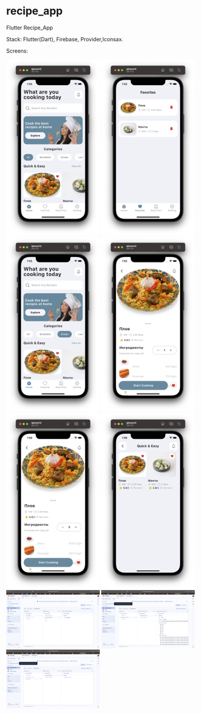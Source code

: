 # recipe_app

Flutter Recipe_App

Stack: Flutter(Dart), Firebase, Provider,Iconsax.


Screens:

<p float="left">
  <img src="1.png" width="250" /> 
  <img src="2.png" width="250" />
  <img src="3.png" width="250" />
  <img src="4.png" width="250" />
  <img src="5.png" width="250" />
  <img src="6.png" width="250" />
  <img src="7.png" width="250" />
  <img src="8.png" width="250" />
  <img src="9.png" width="250" />

</p>
